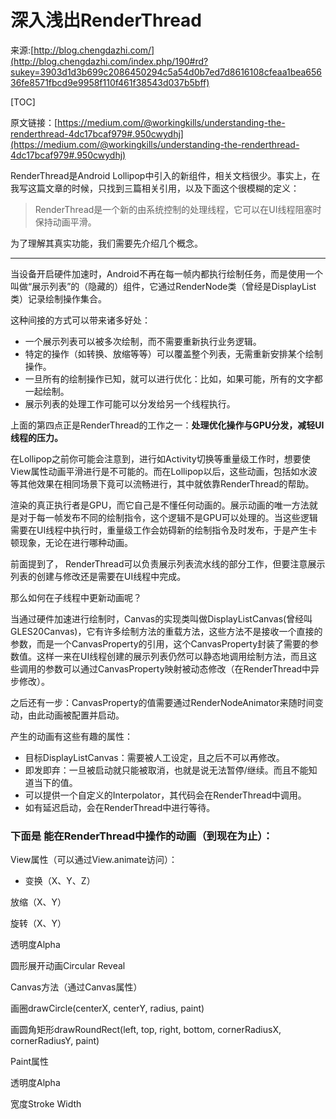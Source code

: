 # 深入浅出RenderThread

来源:[http://blog.chengdazhi.com/](http://blog.chengdazhi.com/index.php/190#rd?sukey=3903d1d3b699c2086450294c5a54d0b7ed7d8616108cfeaa1bea65636fe8571fbcd9e9958f110f461f38543d037b5bff)

[TOC]

原文链接：[https://medium.com/@workingkills/understanding-the-renderthread-4dc17bcaf979#.950cwydhj](https://medium.com/@workingkills/understanding-the-renderthread-4dc17bcaf979#.950cwydhj)

RenderThread是Android Lollipop中引入的新组件，相关文档很少。事实上，在我写这篇文章的时候，只找到三篇相关引用，以及下面这个很模糊的定义：

> RenderThread是一个新的由系统控制的处理线程，它可以在UI线程阻塞时保持动画平滑。

为了理解其真实功能，我们需要先介绍几个概念。

- - - - 

当设备开启硬件加速时，Android不再在每一帧内都执行绘制任务，而是使用一个叫做“展示列表”的（隐藏的）组件，它通过RenderNode类（曾经是DisplayList类）记录绘制操作集合。

这种间接的方式可以带来诸多好处：

* 一个展示列表可以被多次绘制，而不需要重新执行业务逻辑。
* 特定的操作（如转换、放缩等等）可以覆盖整个列表，无需重新安排某个绘制操作。
* 一旦所有的绘制操作已知，就可以进行优化：比如，如果可能，所有的文字都一起绘制。
* 展示列表的处理工作可能可以分发给另一个线程执行。

上面的第四点正是RenderThread的工作之一：**处理优化操作与GPU分发，减轻UI线程的压力。**

在Lollipop之前你可能会注意到，进行如Activity切换等重量级工作时，想要使View属性动画平滑进行是不可能的。而在Lollipop以后，这些动画，包括如水波等其他效果在相同场景下竟可以流畅进行，其中就依靠RenderThread的帮助。

渲染的真正执行者是GPU，而它自己是不懂任何动画的。展示动画的唯一方法就是对于每一帧发布不同的绘制指令，这个逻辑不是GPU可以处理的。当这些逻辑需要在UI线程中执行时，重量级工作会妨碍新的绘制指令及时发布，于是产生卡顿现象，无论在进行哪种动画。

前面提到了， RenderThread可以负责展示列表流水线的部分工作，但要注意展示列表的创建与修改还是需要在UI线程中完成。

那么如何在子线程中更新动画呢？

当通过硬件加速进行绘制时，Canvas的实现类叫做DisplayListCanvas(曾经叫GLES20Canvas)，它有许多绘制方法的重载方法，这些方法不是接收一个直接的参数，而是一个CanvasProperty的引用，这个CanvasProperty封装了需要的参数值。这样一来在UI线程创建的展示列表仍然可以静态地调用绘制方法，而且这些调用的参数可以通过CanvasProperty映射被动态修改（在RenderThread中异步修改）。

之后还有一步：CanvasProperty的值需要通过RenderNodeAnimator来随时间变动，由此动画被配置并启动。

产生的动画有这些有趣的属性：

* 目标DisplayListCanvas：需要被人工设定，且之后不可以再修改。
* 即发即弃：一旦被启动就只能被取消，也就是说无法暂停/继续。而且不能知道当下的值。
* 可以提供一个自定义的Interpolator，其代码会在RenderThread中调用。
* 如有延迟启动，会在RenderThread中进行等待。

### 下面是 能在RenderThread中操作的动画（到现在为止）：

View属性（可以通过View.animate访问）：

* 变换（X、Y、Z）

放缩（X、Y）

旋转（X、Y）

透明度Alpha

圆形展开动画Circular Reveal

Canvas方法（通过Canvas属性）

画圈drawCircle(centerX, centerY, radius, paint)

画圆角矩形drawRoundRect(left, top, right, bottom, cornerRadiusX, cornerRadiusY, paint)

Paint属性

透明度Alpha

宽度Stroke Width